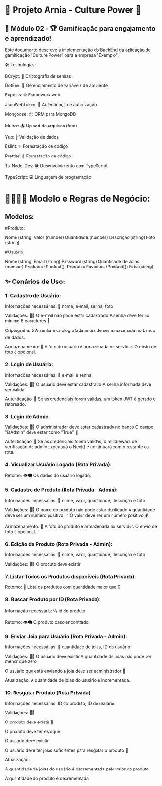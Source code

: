 # 🚀 Projeto Arnia - Culture Power 🚀


## 🐝 Módulo 02 -  🏆 Gamificação para engajamento e aprendizado!

Este documento descreve a implementação do BackEnd da aplicação de gamificação "Culture Power" para a empresa "Exemplo".

🛠️ Tecnologias:

BCrypt: 🔐 Criptografia de senhas

DotEnv: 📁 Gerenciamento de variáveis de ambiente

Express: 🌐 Framework web

JsonWebToken: 🛂 Autenticação e autorização

Mongoose: 📦 ORM para MongoDB

Multer: 📤 Upload de arquivos (foto)

Yup: 📝 Validação de dados

Eslint: ✨ Formatação de código

Prettier: 🎨 Formatação de código

Ts-Node-Dev: 🛠️ Desenvolvimento com TypeScript

TypeScript: 💻 Linguagem de programação

# 👨‍👩‍👧‍👦 Modelo e Regras de Negócio:

## Modelos:

#Produto:

Nome (string)
Valor (number)
Quantidade (number)
Descrição (string)
Foto (string)

#Usuário:

Nome (string)
Email (string)
Password (string)
Quantidade de Joias (number) 
Produtos (Product[])
Produtos Favoritos (Product[])
Foto (string)

## ✨ Cenários de Uso:

### 1. Cadastro de Usuário:

Informações necessárias: 📝 nome, e-mail, senha, foto

Validações: 🕵️‍♀️
O e-mail não pode estar cadastrado
A senha deve ter no mínimo 8 caracteres 🔐

Criptografia: 🔒 A senha é criptografada antes de ser armazenada no banco de dados.

Armazenamento: 💾 A foto do usuario é armazenada no servidor. O envio de foto é opcional.

### 2. Login de Usuário:

Informações necessárias: 🔑 e-mail e senha

Validações: 🕵️‍♀️
O usuário deve estar cadastrado
A senha informada deve ser válida

Autenticação: 🛂 Se as credenciais forem válidas, um token JWT é gerado e retornado.

### 3. Login de Admin:

Validações: 🕵️‍♀️
O administrador deve estar cadastrado no banco
O campo "isAdmin" deve estar como "True" 👑

Autenticação: 🛂 Se as credenciais forem válidas, o middleware de verificação de admin executará o Next() e continuará com o restante da rota.

### 4. Visualizar Usuário Logado (Rota Privada):

Retorno: 👁️‍🗨️ Os dados do usuário logado.

### 5. Cadastro de Produto (Rota Privada - Admin):

Informações necessárias: 📝 nome, valor, quantidade, descrição e foto

Validações: 🕵️‍♀️
O nome do produto não pode estar duplicado
A quantidade deve ser um número positivo 📈
O valor deve ser um número positivo 💰

Armazenamento: 💾 A foto do produto é armazenada no servidor. O envio de foto é opcional.

### 6. Edição de Produto (Rota Privada - Admin):

Informações necessárias: 📝 nome, valor, quantidade, descrição e foto

Validações: 🕵️‍♀️
O produto deve existir

### 7. Listar Todos os Produtos disponíveis (Rota Privada):

Retorno: 🎁 Lista os produtos com quantidade maior que 0.

### 8. Buscar Produto por ID (Rota Privada):

Informação necessária: 🔍 id do produto

Retorno: 👁️‍🗨️ O produto caso encontrado.

### 9. Enviar Joia para Usuário (Rota Privada - Admin):

Informações necessárias: 💎 quantidade de joias, ID do usuário

Validações: 🕵️‍♀️
O usuário deve existir
A quantidade de joias não pode ser menor que zero

O usuário que está enviando a joia deve ser administrador 👑

Atualização: A quantidade de joias do usuário é incrementada.

### 10. Resgatar Produto (Rota Privada) 

Informações necessárias: ID do produto, ID do usuário

Validações: 🕵️‍♀️

O produto deve existir 🎁

O produto deve ter estoque 

O usuário deve existir

O usuário deve ter joias suficientes para resgatar o produto 💎

Atualização:

A quantidade de joias do usuário é decrementada pelo valor do produto

A quantidade do produto é decrementada
